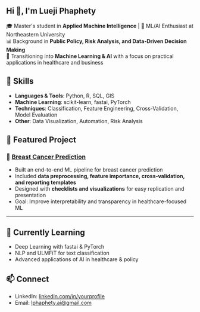 ## Hi 👋, I'm Lueji Phaphety

🎓 Master's student in **Applied Machine Intelligence** | 🤖 ML/AI Enthusiast at Northeastern University  
📊 Background in **Public Policy, Risk Analysis, and Data-Driven Decision Making**  
🤖 Transitioning into **Machine Learning & AI** with a focus on practical applications in healthcare and business  



## 🚀 Skills
- **Languages & Tools**: Python, R, SQL, GIS  
- **Machine Learning**: scikit-learn, fastai, PyTorch  
- **Techniques**: Classification, Feature Engineering, Cross-Validation, Model Evaluation  
- **Other**: Data Visualization, Automation, Risk Analysis  



## 📂 Featured Project
### 🔬 [Breast Cancer Prediction](https://github.com/yourusername/BreastCancerPrediction)  
- Built an end-to-end ML pipeline for breast cancer prediction  
- Included **data preprocessing, feature importance, cross-validation, and reporting templates**  
- Designed with **checklists and visualizations** for easy replication and presentation  
- Goal: Improve interpretability and transparency in healthcare-focused ML  

---

## 📖 Currently Learning
- Deep Learning with fastai & PyTorch  
- NLP and ULMFiT for text classification  
- Advanced applications of AI in healthcare & policy  



## 📫 Connect
- LinkedIn: [linkedin.com/in/yourprofile](https://linkedin.com/in/yourprofile)  
- Email: lphaphety.ai@gmail.com  

